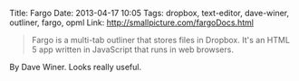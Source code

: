 Title: Fargo
Date: 2013-04-17 10:05
Tags: dropbox, text-editor, dave-winer, outliner, fargo, opml
Link: http://smallpicture.com/fargoDocs.html

> Fargo is a multi-tab outliner that stores files in Dropbox. It's an HTML 5 app written in JavaScript that runs in web browsers.

By Dave Winer. Looks really useful.